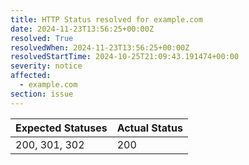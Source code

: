 ```yaml
---
title: HTTP Status resolved for example.com
date: 2024-11-23T13:56:25+00:00Z
resolved: True
resolvedWhen: 2024-11-23T13:56:25+00:00Z
resolvedStartTime: 2024-10-25T21:09:43.191474+00:00
severity: notice
affected:
  - example.com
section: issue
---
```


| Expected Statuses | Actual Status  |
|-------------------|----------------|
| 200, 301, 302 | 200 |
